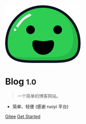 <!-- _coverpage.md -->

![logo](_media/icon.svg)

# Blog <small>1.0</small>

> 一个简单的博客网站。

- 简单、轻便 (感谢 ruoyi 平台)

[Gitee](https://gitee.com/Ning310975876/ruo-yi-vue-blog)
[Get Started](#介绍)
